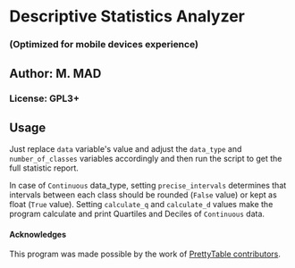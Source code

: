 # Descriptive Statistics Analyzer
### (Optimized for mobile devices experience)

## Author: M. MAD
### License: GPL3+

## Usage
Just replace `data` variable's value and adjust the `data_type` and
`number_of_classes` variables accordingly and then run the script to get the
full statistic report.

In case of `Continuous` data_type, setting `precise_intervals` determines that
intervals between each class should be rounded (`False` value) or kept as
float (`True` value). Setting `calculate_q` and `calculate_d` values make the
program calculate and print Quartiles and Deciles of `Continuous` data.

#### Acknowledges
This program was made possible by the work of [PrettyTable contributors](https://github.com/jazzband/prettytable).